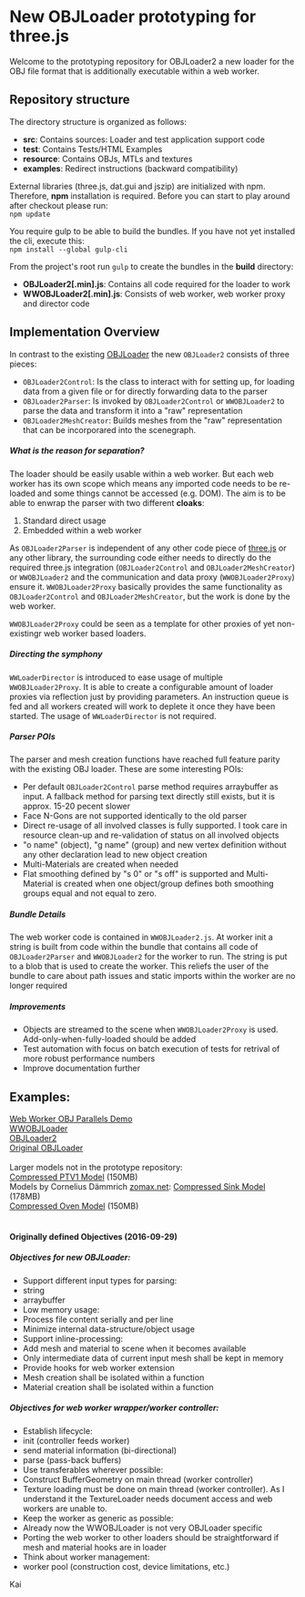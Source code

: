 New OBJLoader prototyping for three.js
===

Welcome to the prototyping repository for OBJLoader2 a new loader for the OBJ file format that is additionally executable within a web worker.

## Repository structure
The directory structure is organized as follows:
- **src**: Contains sources: Loader and test application support code
- **test**: Contains Tests/HTML Examples
- **resource**: Contains OBJs, MTLs and textures
- **examples**: Redirect instructions (backward compatibility)

External libraries (three.js, dat.gui and jszip) are initialized with npm. Therefore, **npm** installation is required.
Before you can start to play around after checkout please run:<br>
`npm update`

You require gulp to be able to build the bundles. If you have not yet installed the cli, execute this:<br>
`npm install --global gulp-cli`

From the project's root run `gulp` to create the bundles in the **build** directory:
- **OBJLoader2[.min].js**: Contains all code required for the loader to work
- **WWOBJLoader2[.min].js**: Consists of web worker, web worker proxy and director code

## Implementation Overview
In contrast to the existing [OBJLoader](https://github.com/mrdoob/three.js/blob/dev/examples/js/loaders/OBJLoader.js) the new `OBJLoader2` consists of three pieces:
- `OBJLoader2Control`: Is the class to interact with for setting up, for loading data from a given file or for directly forwarding data to the parser
- `OBJLoader2Parser`: Is invoked by `OBJLoader2Control` or `WWOBJLoader2` to parse the data and transform it into a "raw" representation
- `OBJLoader2MeshCreator`: Builds meshes from the "raw" representation that can be incorporared into the scenegraph.

##### What is the reason for separation?
The loader should be easily usable within a web worker. But each web worker has its own scope which means any imported code needs to be re-loaded and some things cannot be accessed (e.g. DOM). The aim is to be able to enwrap the parser with two different **cloaks**:
1. Standard direct usage
2. Embedded within a web worker

As `OBJLoader2Parser` is independent of any other code piece of [three.js](https://threejs.org) or any other library, the surrounding code either needs to directly do the required three.js integration (`OBJLoader2Control` and `OBJLoader2MeshCreator`) or `WWOBJLoader2` and the communication and data proxy (`WWOBJLoader2Proxy`) ensure it. `WWOBJLoader2Proxy` basically provides the same functionality as `OBJLoader2Control` and `OBJLoader2MeshCreator`, but the work is done by the web worker.

`WWOBJLoader2Proxy` could be seen as a template for other proxies of yet non-existingr web worker based loaders.

##### Directing the symphony
`WWLoaderDirector` is introduced to ease usage of multiple `WWOBJLoader2Proxy`. It is able to create a configurable amount of loader proxies via reflection just by providing parameters. An instruction queue is fed and all workers created will work to deplete it once they have been started. The usage of `WWLoaderDirector` is not required.

##### Parser POIs
The parser and mesh creation functions have reached full feature parity with the existing OBJ loader. These are some interesting POIs:
- Per default `OBJLoader2Control` parse method requires arraybuffer as input. A fallback method for parsing text directly still exists, but it is approx. 15-20 pecent slower
- Face N-Gons are not supported identically to the old parser
- Direct re-usage of all involved classes is fully supported. I took care in resource clean-up and re-validation of status on all involved objects
- "o name" (object), "g name" (group) and new vertex definition without any other declaration lead to new object creation
- Multi-Materials are created when needed
- Flat smoothing defined by "s 0" or "s off" is supported and Multi-Material is created when one object/group defines both smoothing groups equal and not equal to zero.

##### Bundle Details
The web worker code is contained in `WWOBJLoader2.js`. At worker init a string is built from code within the bundle that contains all code of `OBJLoader2Parser` and `WWOBJLoader2` for the worker to run. The string is put to a blob that is used to create the worker. This reliefs the user of the bundle to care about path issues and static imports within the worker are no longer required

##### Improvements
- Objects are streamed to the scene when `WWOBJLoader2Proxy` is used. Add-only-when-fully-loaded should be added
- Test automation with focus on batch execution of tests for retrival of more robust performance numbers
- Improve documentation further

## Examples:
[Web Worker OBJ Parallels Demo](https://kaisalmen.de/proto/test/webgl_loader_ww_parallels.min.html)<br>
[WWOBJLoader](http://kaisalmen.de/proto/test/webgl_loader_wwobjloader2.min.html)<br>
[OBJLoader2](http://kaisalmen.de/proto/test/webgl_loader_objloader2.min.html)<br>
[Original OBJLoader](http://kaisalmen.de/proto/test/three.js.old/webgl_loader_objloader_direct.html)<br>
<br>
Larger models not in the prototype repository:<br>
[Compressed PTV1 Model](http://kaisalmen.de/proto/resource/obj/PTV1/PTV1.zip) (150MB)<br>
Models by Cornelius Dämmrich [zomax.net](https://zomax.net/free-stuff/):
[Compressed Sink Model](http://kaisalmen.de/proto/resource/obj/zomax/zomax-net_haze-sink-scene.zip) (178MB)<br>
[Compressed Oven Model](http://kaisalmen.de/proto/resource/obj/zomax/zomax-net_haze-oven-scene.zip) (150MB)<br>
<br>
#### Originally defined Objectives (2016-09-29)

##### Objectives for new OBJLoader:
- Support different input types for parsing:
 - string
 - arraybuffer
- Low memory usage:
 - Process file content serially and per line
 - Minimize internal data-structure/object usage
- Support inline-processing:
 - Add mesh and material to scene when it becomes available
 - Only intermediate data of current input mesh shall be kept in memory
- Provide hooks for web worker extension
 - Mesh creation shall be isolated within a function
 - Material creation shall be isolated within a function

##### Objectives for web worker wrapper/worker controller:
- Establish lifecycle:
 - init (controller feeds worker)
 - send material information (bi-directional)
 - parse (pass-back buffers)
- Use transferables wherever possible:
 - Construct BufferGeometry on main thread (worker controller)
 - Texture loading must be done on main thread (worker controller). As I understand it the TextureLoader needs document access and web workers are unable to.
- Keep the worker as generic as possible:
 - Already now the WWOBJLoader is not very OBJLoader specific
 - Porting the web worker to other loaders should be straightforward if mesh and material hooks are in loader
- Think about worker management:
 - worker pool (construction cost, device limitations, etc.)


Kai
